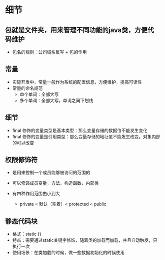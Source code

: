 # 细节

## 包就是文件夹，用来管理不同功能的java类，方便代码维护

- 包名的规则：公司域名反写 + 包的作用

## 常量

- 实际开发中，常量一般作为系统的配置信息，方便维护，提高可读性
- 常量的命名规范
  - 单个单词：全部大写
  - 多个单词：全部大写，单词之间下划线

## 细节

- final 修饰的变量类型是基本类型：那么变量存储的数据值不能发生变化
- final 修饰的变量是引用类型：那么变量存储的地址值不能发生改变，对象内部的可以改变

## 权限修饰符

- 是用来控制一个成员能够被访问的范围的
- 可以修饰成员变量，方法，构造函数，内部类

- 有四种作用范围由小到大
  - private < 默认（空着）< protected < public

## 静态代码块

- 格式：static {}
- 特点：需要通过static关键字修饰，随着类的加载而加载，并且自动触发，只执行一次
- 使用场景：在类加载的时候，做一些数据初始化的时候使用
